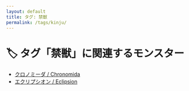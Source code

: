 ```yaml
---
layout: default
title: タグ: 禁獣
permalink: /tags/kinju/
---
```

# 🏷️ タグ「禁獣」に関連するモンスター

- [クロノミーダ / Chronomida](/monsterdex/monster/Chronomida.html)
- [エクリプシオン / Eclipsion](/monsterdex/monster/Eclipsion.html)
